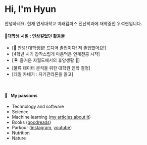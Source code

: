 # Hi, I'm Hyun 

안녕하세요. 현재 연세대학교 미래캠퍼스 전산학과에 재학중인 우석현입니다.
<br />

#### 📖대학생 시절 : 인상깊었던 활동들
 
* [👋 안녕! 대학생활! 드디어 졸업이다! 저 졸업했어요!]
* [4학년 시기 갑작스럽게 마음먹은 연계전공 시작]
* [🏝️ 즐거운 자월도에서의 휴양생활 🌊] 
* [물류 데이터 분석을 위한 대학원 진학 결정]
* [데일 카네기 : 자기관리론을 읽고]

<br />

#### 🧡 &nbsp;&nbsp;My passions

* Technology and software
* Science 
* Machine learning ([my articles about it](https://aralroca.com/blog?q=machine-learning))
* Books ([goodreads](https://www.goodreads.com/user/show/32447157-aral-roca-gomez))
* Parkour ([instagram](https://www.instagram.com/aralroca/), [youtube](http://youtube.com/aralroca))
* Nutrition
* Nature
